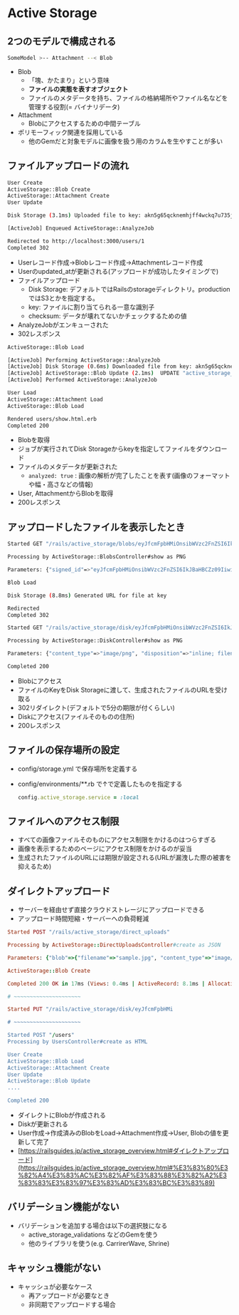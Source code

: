 # Active Storage

## 2つのモデルで構成される

```bash
SomeModel >-- Attachment --< Blob
```

- Blob
    - 「塊、かたまり」という意味
    - **ファイルの実態を表すオブジェクト**
    - ファイルのメタデータを持ち、ファイルの格納場所やファイル名などを管理する役割(= バイナリデータ)
- Attachment
    - Blobにアクセスするための中間テーブル
- ポリモーフィック関連を採用している
    - 他のGemだと対象モデルに画像を扱う用のカラムを生やすことが多い

## ファイルアップロードの流れ

```bash
User Create
ActiveStorage::Blob Create
ActiveStorage::Attachment Create
User Update

Disk Storage (3.1ms) Uploaded file to key: akn5g65qcknemhjff4wckq7u735j (checksum: pgr4sMPfB8TTMYIoGVMS6w==)

[ActiveJob] Enqueued ActiveStorage::AnalyzeJob

Redirected to http://localhost:3000/users/1
Completed 302
```

- Userレコード作成→Blobレコード作成→Attachmentレコード作成
- Userのupdated_atが更新される(アップロードが成功したタイミングで)
- ファイルアップロード
    - Disk Storage: デフォルトではRailsのstorageディレクトリ。productionではS3とかを指定する。
    - key: ファイルに割り当てられる一意な識別子
    - checksum: データが壊れてないかチェックするための値
- AnalyzeJobがエンキューされた
- 302レスポンス

```bash
ActiveStorage::Blob Load

[ActiveJob] Performing ActiveStorage::AnalyzeJob
[ActiveJob] Disk Storage (0.6ms) Downloaded file from key: akn5g65qcknemhjff4wckq7u735j
[ActiveJob] ActiveStorage::Blob Update (2.1ms)  UPDATE "active_storage_blobs" SET "metadata" = ? WHERE "active_storage_blobs"."id" = ?  [["metadata", "{\"identified\":true,\"analyzed\":true}"], ["id", 1]]
[ActiveJob] Performed ActiveStorage::AnalyzeJob

User Load
ActiveStorage::Attachment Load
ActiveStorage::Blob Load

Rendered users/show.html.erb
Completed 200
```

- Blobを取得
- ジョブが実行されてDisk Storageからkeyを指定してファイルをダウンロード
- ファイルのメタデータが更新された
    - `analyzed: true` : 画像の解析が完了したことを表す(画像のフォーマットや幅・高さなどの情報)
- User, AttachmentからBlobを取得
- 200レスポンス

## アップロードしたファイルを表示したとき

```bash
Started GET "/rails/active_storage/blobs/eyJfcmFpbHMiOnsibWVzc2FnZSI6IkJBaHBCZz09IiwiZXhwIjpudWxsLCJwdXIiOiJibG9iX2lkIn19--1135d6255dfc40eeb97271a21bd3663aacb20cca/sample.png"

Processing by ActiveStorage::BlobsController#show as PNG

Parameters: {"signed_id"=>"eyJfcmFpbHMiOnsibWVzc2FnZSI6IkJBaHBCZz09IiwiZXhwIjpudWxsLCJwdXIiOiJibG9iX2lkIn19--1135d6255dfc40eeb97271a21bd3663aacb20cca", "filename"=>"sample"}

Blob Load

Disk Storage (8.8ms) Generated URL for file at key

Redirected
Completed 302

Started GET "/rails/active_storage/disk/eyJfcmFpbHMiOnsibWVzc2FnZSI6IkJBaDdDRG9JYTJWNVNTSWhZV3R1TldjMk5YRmphMjVsYldocVptWTBkMk5yY1RkMU56TTFhZ1k2QmtWVU9oQmthWE53YjNOcGRHbHZia2tpUldsdWJHbHVaVHNnWm1sc1pXNWhiV1U5SW5CcGJtRndYMjluY0M1d2JtY2lPeUJtYVd4bGJtRnRaU285VlZSR0xUZ25KM0JwYm1Gd1gyOW5jQzV3Ym1jR093WlVPaEZqYjI1MFpXNTBYM1I1Y0dWSklnNXBiV0ZuWlM5d2JtY0dPd1pVIiwiZXhwIjoiMjAyMy0wNC0wMVQwNTozNTo1OS42NThaIiwicHVyIjoiYmxvYl9rZXkifX0=--248a1c1badd7903ae9cacade7121973a8c99f47f/pinap_ogp.png?content_type=image%2Fpng&disposition=inline%3B+filename%3D%22pinap_ogp.png%22%3B+filename%2A%3DUTF-8%27%27sample.png"

Processing by ActiveStorage::DiskController#show as PNG

Parameters: {"content_type"=>"image/png", "disposition"=>"inline; filename=\"pinap_ogp.png\"; filename*=UTF-8''pinap_ogp.png", "encoded_key"=>"eyJfcm....", "filename"=>"sample"}

Completed 200
```

- Blobにアクセス
- ファイルのKeyをDisk Storageに渡して、生成されたファイルのURLを受け取る
- 302リダイレクト(デフォルトで5分の期限が付くらしい)
- Diskにアクセス(ファイルそのものの住所)
- 200レスポンス

## ファイルの保存場所の設定

- config/storage.yml で保存場所を定義する
- config/environments/**.rb で↑で定義したものを指定する
    
    ```ruby
    config.active_storage.service = :local
    ```
    

## ファイルへのアクセス制限

- すべての画像ファイルそのものにアクセス制限をかけるのはつらすぎる
- 画像を表示するためのページにアクセス制限をかけるのが妥当
- 生成されたファイルのURLには期限が設定される(URLが漏洩した際の被害を抑えるため)

## ダイレクトアップロード

- サーバーを経由せず直接クラウドストレージにアップロードできる
- アップロード時間短縮・サーバーへの負荷軽減

```ruby
Started POST "/rails/active_storage/direct_uploads"

Processing by ActiveStorage::DirectUploadsController#create as JSON

Parameters: {"blob"=>{"filename"=>"sample.jpg", "content_type"=>"image/jpeg", "byte_size"=>275507, "checksum"=>"WK8YEszi7qla+wEjgFYYrA=="}, "direct_upload"=>{"blob"=>{"filename"=>"sample.jpg", "content_type"=>"image/jpeg", "byte_size"=>275507, "checksum"=>"WK8YEszi7qla+wEjgFYYrA=="}}}

ActiveStorage::Blob Create

Completed 200 OK in 17ms (Views: 0.4ms | ActiveRecord: 8.1ms | Allocations: 5787)

# ~~~~~~~~~~~~~~~~~~~~~

Started PUT "/rails/active_storage/disk/eyJfcmFpbHMi

# ~~~~~~~~~~~~~~~~~~~~~

Started POST "/users"
Processing by UsersController#create as HTML

User Create
ActiveStorage::Blob Load
ActiveStorage::Attachment Create
User Update
ActiveStorage::Blob Update
....

Completed 200

```

- ダイレクトにBlobが作成される
- Diskが更新される
- User作成→作成済みのBlobをLoad→Attachment作成→User, Blobの値を更新して完了
- [https://railsguides.jp/active_storage_overview.html#ダイレクトアップロード](https://railsguides.jp/active_storage_overview.html#%E3%83%80%E3%82%A4%E3%83%AC%E3%82%AF%E3%83%88%E3%82%A2%E3%83%83%E3%83%97%E3%83%AD%E3%83%BC%E3%83%89)

## バリデーション機能がない

- バリデーションを追加する場合は以下の選択肢になる
    - active_storage_validations などのGemを使う
    - 他のライブラリを使う(e.g. CarrirerWave, Shrine)

## キャッシュ機能がない

- キャッシュが必要なケース
    - 再アップロードが必要なとき
    - 非同期でアップロードする場合
